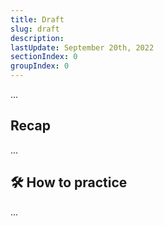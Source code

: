 ```yaml
---
title: Draft
slug: draft
description: 
lastUpdate: September 20th, 2022
sectionIndex: 0
groupIndex: 0
---
```


...




## Recap

...

## 🛠 How to practice

...